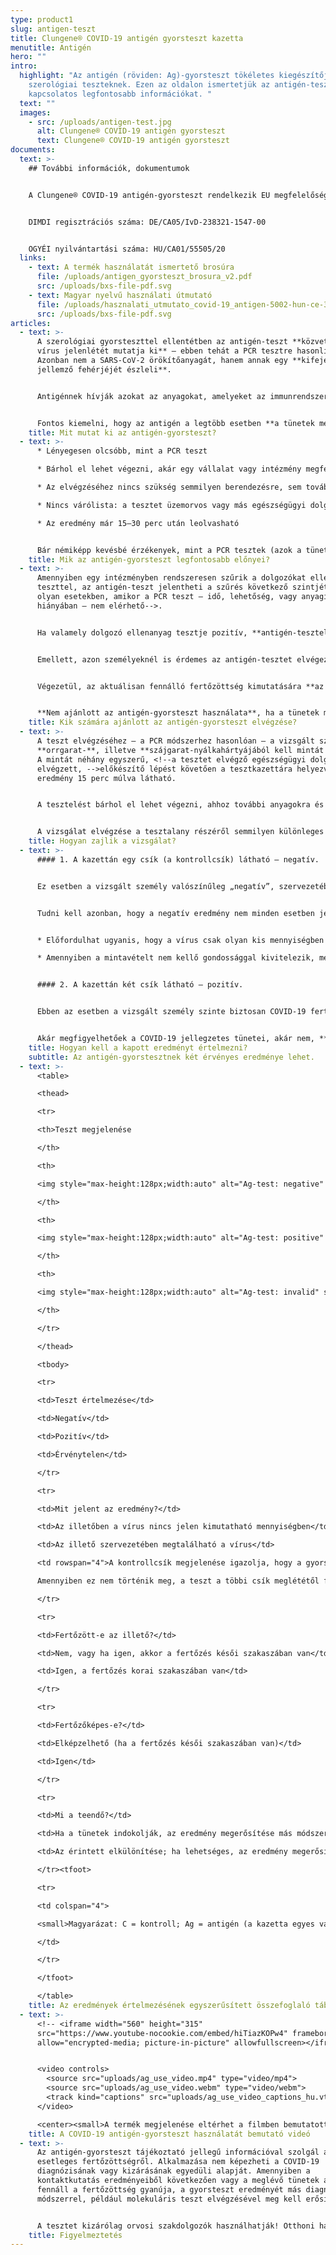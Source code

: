 ```yaml
---
type: product1
slug: antigen-teszt
title: Clungene® COVID-19 antigén gyorsteszt kazetta
menutitle: Antigén
hero: ""
intro:
  highlight: "Az antigén (röviden: Ag)-gyorsteszt tökéletes kiegészítője a
    szerológiai teszteknek. Ezen az oldalon ismertetjük az antigén-teszttel
    kapcsolatos legfontosabb információkat. "
  text: ""
  images:
    - src: /uploads/antigen-test.jpg
      alt: Clungene® COVID-19 antigén gyorsteszt
      text: Clungene® COVID-19 antigén gyorsteszt
documents:
  text: >-
    ## További információk, dokumentumok


    A Clungene® COVID-19 antigén-gyorsteszt rendelkezik EU megfelelőségi nyilatkozattal, a termék az Európai Unióban regisztrálva van.


    DIMDI regisztrációs száma: DE/CA05/IvD-238321-1547-00


    OGYÉI nyilvántartási száma: HU/CA01/55505/20
  links:
    - text: A termék használatát ismertető brosúra
      file: /uploads/antigen_gyorsteszt_brosura_v2.pdf
      src: /uploads/bxs-file-pdf.svg
    - text: Magyar nyelvű használati útmutató
      file: /uploads/hasznalati_utmutato_covid-19_antigen-5002-hun-ce-3_0-109155103.pdf
      src: /uploads/bxs-file-pdf.svg
articles:
  - text: >-
      A szerológiai gyorsteszttel ellentétben az antigén-teszt **közvetlenül a
      vírus jelenlétét mutatja ki** – ebben tehát a PCR tesztre hasonlít.
      Azonban nem a SARS-CoV-2 örökítőanyagát, hanem annak egy **kifejezetten rá
      jellemző fehérjéjét észleli**.


      Antigénnek hívják azokat az anyagokat, amelyeket az immunrendszer felismer, és amelyek kiváltják annak reakcióját, az immunválaszt (antitesttermelést). Innen kapta a teszt a nevét is, mivel a vírus egy részét (egy fehérjéjét), mint antigént mutatja ki.


      Fontos kiemelni, hogy az antigén a legtöbb esetben **a tünetek megjelenését követő 7 napban** van jelen kimutatható mértékben a fertőzött személyben, ezért **az antigén-gyorsteszt ebben az időintervallumban a legmegbízhatóbb**.
    title: Mit mutat ki az antigén-gyorsteszt?
  - text: >-
      * Lényegesen olcsóbb, mint a PCR teszt

      * Bárhol el lehet végezni, akár egy vállalat vagy intézmény megfelelő helyiségében is

      * Az elvégzéséhez nincs szükség semmilyen berendezésre, sem további fogyóeszközökre

      * Nincs várólista: a tesztet üzemorvos vagy más egészségügyi dolgozó azonnal elvégezheti

      * Az eredmény már 15–30 perc után leolvasható


      Bár némiképp kevésbé érzékenyek, mint a PCR tesztek (azok a tünetek megjelenését követően hosszabb ideig mutatják ki a vírust), különösen alkalmasak arra, hogy **a szerológiai gyorstesztekkel kombinálva** használják őket. Ugyanis pontosan **abban az időintervallumban jelzik a fertőzöttséget, amikor az ellenanyag tesztek még nem mutatják azt ki**.
    title: Mik az antigén-gyorsteszt legfontosabb előnyei?
  - text: >-
      Amennyiben egy intézményben rendszeresen szűrik a dolgozókat ellenanyag
      teszttel, az antigén-teszt jelentheti a szűrés következő szintjét<!--
      olyan esetekben, amikor a PCR teszt – idő, lehetőség, vagy anyagi forrás
      hiányában – nem elérhető-->.


      Ha valamely dolgozó ellenanyag tesztje pozitív, **antigén-tesztel meg lehet erősíteni, aktív fertőzésről van-e szó**. Ez a teszt arra is alkalmas, hogy azon munkatársakat megvizsgálják vele, akik **közvetlen kapcsolatban álltak a fertőzöttel**, és fennáll a veszélye, hogy már elkapták a vírust, ám a fertőzés annyira korai szakaszában járnak, hogy azt az ellenanyag teszt még nem mutatja ki.


      Emellett, azon személyeknél is érdemes az antigén-tesztet elvégezni, **akik ellenanyag tesztje ugyan negatív lett, ám a COVID-19 fertőzés** (enyhe) **tüneteit mutatják**, vagy akikről tudni, hogy a közelmúltban **igazolt COVID-19 fertőzöttel érintkeztek**.


      Végezetül, az aktuálisan fennálló fertőzöttség kimutatására **az antigén-teszt elvégzése a legjobb módszer**, hiszen **kiemelt fontosságú, hogy az eredmény a lehető leghamarabb ismert legyen**. Ilyen eset, ha egy munkatárs üzleti út előtt áll, illetve, egészségügyi intézményekben, ha **a páciensen végrehajtandó beavatkozás nem halasztható**, viszont a PCR teszt elvégzésére és kiértékelésére **nincs elég idő**.


      **Nem ajánlott az antigén-gyorsteszt használata**, ha a tünetek már régóta fennállnak – ilyenkor a teszt már kevésbé megbízható –, és régebben lezajlott COVID-19 fertőzést sem lehet igazolni vele. Ilyen esetekben a szerológiai gyorsteszt alkalmazása javasolt.
    title: Kik számára ajánlott az antigén-gyorsteszt elvégzése?
  - text: >-
      A teszt elvégzéséhez – a PCR módszerhez hasonlóan – a vizsgált személy
      **orrgarat-**, illetve **szájgarat-nyálkahártyájából kell mintát venni**.
      A mintát néhány egyszerű, <!--a tesztet elvégző egészségügyi dolgozó által
      elvégzett, -->előkészítő lépést követően a tesztkazettára helyezve az
      eredmény 15 perc múlva látható.


      A tesztelést bárhol el lehet végezni, ahhoz további anyagokra és berendezésekre nincs szükség.


      A vizsgálat elvégzése a tesztalany részéről semmilyen különleges előkészületet nem igényel.
    title: Hogyan zajlik a vizsgálat?
  - text: >-
      #### 1. A kazettán egy csík (a kontrollcsík) látható – negatív.


      Ez esetben a vizsgált személy valószínűleg „negatív”, szervezetében nincsen jelen az új koronavírus.


      Tudni kell azonban, hogy a negatív eredmény nem minden esetben jelenti azt, hogy a vizsgált személy nem fertőzött!


      * Előfordulhat ugyanis, hogy a vírus csak olyan kis mennyiségben található meg, hogy azt nem lehet a teszttel kimutatni (erre különösen a tünetek megjelenését megelőzően, illetve a megjelenésüket követő 8. naptól kezdve nagy az esély).

      * Amennyiben a mintavételt nem kellő gondossággal kivitelezik, megtörténhet, hogy abban nem lesz kimutatható mennyiségű vírus, és a teszt eredménye ezért lesz negatív.


      #### 2. A kazettán két csík látható – pozitív.


      Ebben az esetben a vizsgált személy szinte biztosan COVID-19 fertőzött. Mivel a teszt által kimutatott antigén (a vírus egy ún. nukleokapszid fehérjéje) kifejezetten a SARS-CoV-2 vírusra jellemző, annak az esélye, hogy a pozitív teszteredmény nem COVID-19 fertőzésre utal, igen kicsiny.


      Akár megfigyelhetőek a COVID-19 jellegzetes tünetei, akár nem, **ebben az esetben a vizsgált személy maga is fertőzőképes**, ezért az elkülönítése okvetlenül szükséges.
    title: Hogyan kell a kapott eredményt értelmezni?
    subtitle: Az antigén-gyorstesztnek két érvényes eredménye lehet.
  - text: >-
      <table>

      <thead>

      <tr>

      <th>Teszt megjelenése

      </th>

      <th>

      <img style="max-height:128px;width:auto" alt="Ag-test: negative" src="/uploads/image1.jpeg" />

      </th>

      <th>

      <img style="max-height:128px;width:auto" alt="Ag-test: positive" src="/uploads/image2.jpeg" />

      </th>

      <th>

      <img style="max-height:128px;width:auto" alt="Ag-test: invalid" src="/uploads/image3.jpeg" />

      </th>

      </tr>

      </thead>

      <tbody>

      <tr>

      <td>Teszt értelmezése</td>

      <td>Negatív</td>

      <td>Pozitív</td>

      <td>Érvénytelen</td>

      </tr>

      <tr>

      <td>Mit jelent az eredmény?</td>

      <td>Az illetőben a vírus nincs jelen kimutatható mennyiségben</td>

      <td>Az illető szervezetében megtalálható a vírus</td>

      <td rowspan="4">A kontrollcsík megjelenése igazolja, hogy a gyorsteszt működik.<br>

      Amennyiben ez nem történik meg, a teszt a többi csík meglététől függetlenül érvénytelen. Ismételje meg a tesztet!</td>

      </tr>

      <tr>

      <td>Fertőzött-e az illető?</td>

      <td>Nem, vagy ha igen, akkor a fertőzés késői szakaszában van</td>

      <td>Igen, a fertőzés korai szakaszában van</td>

      </tr>

      <tr>

      <td>Fertőzőképes-e?</td>

      <td>Elképzelhető (ha a fertőzés késői szakaszában van)</td>

      <td>Igen</td>

      </tr>

      <tr>

      <td>Mi a teendő?</td>

      <td>Ha a tünetek indokolják, az eredmény megerősítése más módszerrel</td>

      <td>Az érintett elkülönítése; ha lehetséges, az eredmény megerősítése</td>

      </tr><tfoot>

      <tr>

      <td colspan="4">

      <small>Magyarázat: C = kontroll; Ag = antigén (a kazetta egyes változatainál T-vel jelölve). Az Ag (T) csík megjelenése annak intenzitásától függetlenül a vírus jelenlétére utal és pozitív eredményként értelmezendő. A csík intenzitásából nem lehet sem a betegség stádiumára, sem annak súlyosságára következtetni. A táblázat nem helyettesíti a termék használati útmutatóját és nem tekinthető orvosi diagnosztikai irányelvnek.</small>

      </td>

      </tr>

      </tfoot>

      </table>
    title: Az eredmények értelmezésének egyszerűsített összefoglaló táblázata
  - text: >-
      <!-- <iframe width="560" height="315"
      src="https://www.youtube-nocookie.com/embed/hiTiazKOPw4" frameborder="0"
      allow="encrypted-media; picture-in-picture" allowfullscreen></iframe> -->


      <video controls>
        <source src="uploads/ag_use_video.mp4" type="video/mp4">
        <source src="uploads/ag_use_video.webm" type="video/webm">
        <track kind="captions" src="uploads/ag_use_video_captions_hu.vtt" srclang="hu" label="Magyar" default>
      </video>

      <center><small>A termék megjelenése eltérhet a filmben bemutatottól.</small></center>
    title: A COVID-19 antigén-gyorsteszt használatát bemutató videó
  - text: >-
      Az antigén-gyorsteszt tájékoztató jellegű információval szolgál az
      esetleges fertőzöttségről. Alkalmazása nem képezheti a COVID-19
      diagnózisának vagy kizárásának egyedüli alapját. Amennyiben a
      kontaktkutatás eredményeiből következően vagy a meglévő tünetek alapján
      fennáll a fertőzöttség gyanúja, a gyorsteszt eredményét más diagnosztikai
      módszerrel, például molekuláris teszt elvégzésével meg kell erősíteni.


      A tesztet kizárólag orvosi szakdolgozók használhatják! Otthoni használatra, valamint önellenőrzési célra történő értékesítése tilos! <a href="/miert-nincsenek-a-piacon-otthoni-hasznalatra-is-alkalmas-covid-19-tesztek" rel="prefetch">A vonatkozó jogi háttérről itt tájékozódhat.</a>
    title: Figyelmeztetés
---
```

